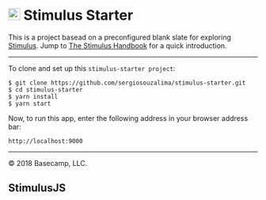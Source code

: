 # <img src="https://raw.githubusercontent.com/stimulusjs/stimulus/master/assets/logo.svg?sanitize=true" width="24" height="24" alt="Stimulus"> Stimulus Starter

This is a project basead on a preconfigured blank slate for exploring [Stimulus](https://github.com/stimulusjs/stimulus). Jump to [The Stimulus Handbook](https://github.com/stimulusjs/stimulus/blob/master/handbook/README.md) for a quick introduction.

---

To clone and set up this `stimulus-starter project`:

```
$ git clone https://github.com/sergiosouzalima/stimulus-starter.git
$ cd stimulus-starter
$ yarn install
$ yarn start
```

Now, to run this app, enter the following address in your browser address bar:

```
http://localhost:9000
```

---

© 2018 Basecamp, LLC.
## StimulusJS
